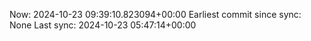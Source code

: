 Now: 2024-10-23 09:39:10.823094+00:00 Earliest commit since sync: None Last sync: 2024-10-23 05:47:14+00:00
